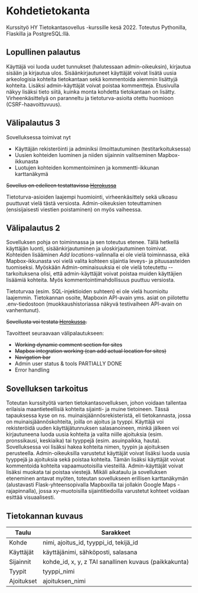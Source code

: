 # Kohdetietokanta
Kurssityö HY Tietokantasovellus -kurssille kesä 2022. Toteutus Pythonilla, Flaskilla ja PostgreSQL:llä. 

## Lopullinen palautus
Käyttäjä voi luoda uudet tunnukset (halutessaan admin-oikeuksin), kirjautua sisään ja kirjautua ulos. Sisäänkirjautuneet käyttäjät voivat lisätä uusia arkeologisia kohteita tietokantaan sekä kommentoida aiemmin lisättyjä kohteita. Lisäksi admin-käyttäjät voivat poistaa kommentteja. Etusivulla näkyy lisäksi tieto siitä, kuinka monta kohdetta tietokantaan on lisätty. Virheenkäsittelyä on paranneltu ja tietoturva-asioita otettu huomioon (CSRF-haavoittuvuus). 

## Välipalautus 3
Sovelluksessa toimivat nyt 
- Käyttäjän rekisteröinti ja adminiksi ilmoittautuminen (testitarkoituksessa)
- Uusien kohteiden luominen ja niiden sijainnin valitseminen Mapbox-ikkunasta
- Luotujen kohteiden kommentoiminen ja kommentti-ikkunan karttanäkymä

~~Sovellus on edelleen testattavissa [Herokussa](https://tsoha-locations.herokuapp.com/)~~

Tietoturva-asioiden laajempi huomiointi, virheenkäsittely sekä ulkoasu puuttuvat vielä tästä versiosta. Admin-oikeuksien toteuttaminen (ensisijaisesti viestien poistaminen) on myös vaiheessa.


## Välipalautus 2
Sovelluksen pohja on toiminnassa ja sen toteutus etenee. Tällä hetkellä käyttäjän luonti, sisäänkirjautuminen ja uloskirjautuminen toimivat. Kohteiden lisääminen *Add locations*-valinnalla ei ole vielä toiminnassa, eikä Mapbox-ikkunasta voi vielä valita kohteen sijaintia leveys- ja pituusasteiden tuomiseksi. Myöskään Admin-ominaisuuksia ei ole vielä toteutettu -- tarkoituksena olisi, että admin-käyttäjät voivat poistaa muiden käyttäjien lisäämiä kohteita. Myös kommentointimahdollisuus puuttuu versiosta.

Tietoturvaa (esim. SQL-injektioiden suhteen) ei ole vielä huomioitu laajemmin. Tietokannan osoite, Mapboxin API-avain yms. asiat on piilotettu .env-tiedostoon (muokkaushistoriassa näkyvä testivaiheen API-avain on vanhentunut).

~~Sovellusta voi testata [Herokussa](https://tsoha-locations.herokuapp.com/).~~

Tavoitteet seuraavaan välipalautukseen:
- ~~Working dynamic comment section for sites~~
- ~~Mapbox integration working (can add actual location for sites)~~
- ~~Navigation bar~~
- Admin user status & tools PARTIALLY DONE
- Error handling

## Sovelluksen tarkoitus
Toteutan kurssityötä varten tietokantasovelluksen, johon voidaan tallentaa erilaisia maantieteellisiä kohteita sijainti- ja muine tietoineen. Tässä tapauksessa kyse on ns. muinaisjäännösrekisteristä, eli tietokannasta, jossa on muinaisjäännöskohteita, joilla on ajoitus ja tyyppi. Käyttäjä voi rekisteröidä uuden käyttäjätunnuksen salasanoineen, minkä jälkeen voi kirjautuneena luoda uusia kohteita ja valita niille ajoituksia (esim. pronssikausi, keskiaika) tai tyyppejä (esim. asuinpaikka, hauta). Sovelluksessa voi lisäksi hakea kohteita nimen, tyypin ja ajoituksen perusteella. Admin-oikeuksilla varustetut käyttäjät voivat lisäksi luoda uusia tyyppejä ja ajoituksia sekä poistaa kohteita. 
Tämän lisäksi käyttäjät voivat kommentoida kohteita vapaamuotoisilla viesteillä. Admin-käyttäjät voivat lisäksi muokata tai poistaa viestejä.
Mikäli aikataulu ja sovelluksen eteneminen antavat myöten, toteutan sovellukseen erillisen karttanäkymän (alustavasti Flask-yhteensopivalla Mapboxilla tai jollakin Google Maps -rajapinnalla), jossa xy-muotoisilla sijaintitiedoilla varustetut kohteet voidaan esittää visuaalisesti.



## Tietokannan kuvaus
| Taulu | Sarakkeet |
| ----- | --------- |
| Kohde | nimi, ajoitus_id, tyyppi_id, tekijä_id |
| Käyttäjät | käyttäjänimi, sähköposti, salasana |
| Sijainnit | kohde_id, x, y, z TAI sanallinen kuvaus (paikkakunta) |
| Tyypit | tyyppi_nimi |
| Ajoitukset | ajoituksen_nimi |


